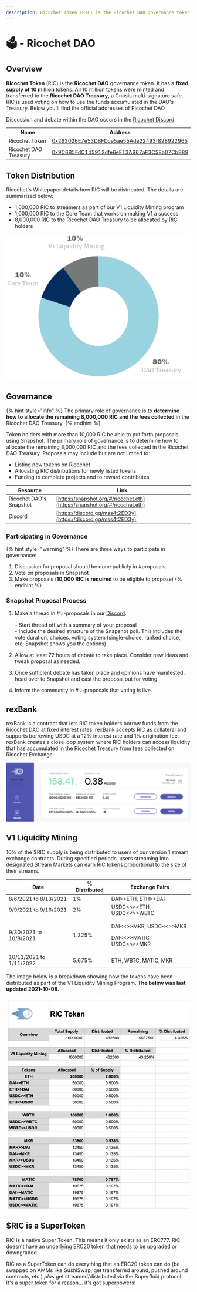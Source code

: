 ```yaml
---
description: Ricochet Token (RIC) is the Ricochet DAO governance token
---
```


# 🗳 - Ricochet DAO

## Overview

**Ricochet Token** (RIC) is the **Ricochet DAO** governance token. It has a **fixed supply of 10 million** tokens. All 10 million tokens were minted and transferred to the **Ricochet DAO Treasury**, a Gnosis multi-signature safe. RIC is used voting on how to use the funds accumulated in the DAO's Treasury. Below you'll find the official addresses of Ricochet DAO

Discussion and debate within the DAO occurs in the [Ricochet Discord](https://discord.gg/yHwzwrkm).

| Name                  | Address                                                                                                                  |
| --------------------- | ------------------------------------------------------------------------------------------------------------------------ |
| Ricochet Token        | [0x263026E7e53DBFDce5ae55Ade22493f828922965](https://polygonscan.com/address/0x263026e7e53dbfdce5ae55ade22493f828922965) |
| Ricochet DAO Treasury | [0x9C6B5FdC145912dfe6eE13A667aF3C5Eb07CbB89](https://zapper.fi/account/0x9c6b5fdc145912dfe6ee13a667af3c5eb07cbb89)       |

## Token Distribution

Ricochet's Whitepaper details how RIC will be distributed. The details are summarized below:

* 1,000,000 RIC to streamers as part of our V1 Liquidity Mining program
* 1,000,000 RIC to the Core Team that works on making V1 a success
* 8,000,000 RIC to the Ricochet DAO Treasury to be allocated by RIC holders

![](<../.gitbook/assets/image (17).png>)

###

## Governance

{% hint style="info" %}
The primary role of governance is to **determine how to allocate the remaining 8,000,000 RIC** **and the fees collected** in the Ricochet DAO Treasury.
{% endhint %}

Token holders with more than 10,000 RIC be able to put forth proposals using Snapshot. The primary role of governance is to determine how to allocate the remaining 8,000,000 RIC and the fees collected in the Ricochet DAO Treasury. Proposals may include but are not limited to:&#x20;

* Listing new tokens on Ricochet
* Allocating RIC distributions for newly listed tokens
* Funding to complete projects and to reward contributes

| **Resource**            | **Link**                                                                   |
| ----------------------- | -------------------------------------------------------------------------- |
| Ricochet DAO's Snapshot | [https://snapshot.org/#/ricochet.eth](https://snapshot.org/#/ricochet.eth) |
| Discord                 | [https://discord.gg/mss4t2ED3y](https://discord.gg/mss4t2ED3y)             |

### Participating in Governance

{% hint style="warning" %}
There are three ways to participate in governance:

1. Discussion for proposal should be done publicly in #proposals
2. Vote on proposals in Snapshot
3. Make proposals (**10,000 RIC is required** to be eligible to propose)
{% endhint %}

### Snapshot Proposal Process

1.  Make a thread in #💡-proposals in our [Discord](https://discord.com/invite/egu4FZbPBM).

    \- Start thread off with a summary of your proposal\
    \-  Include the desired structure of the Snapshot poll. This includes the vote duration, choices, voting system (single-choice, ranked choice, etc; Snapshot shows you the options)
2. Allow at least 72 hours of debate to take place. Consider new ideas and tweak proposal as needed.
3. Once sufficient debate has taken place and opinions have manifested, head over to Snapshot and cast the proposal out for voting.
4. Inform the community in #💡-proposals that voting is live.

## rexBank

rexBank is a contract that lets RIC token holders borrow funds from the Ricochet DAO at fixed interest rates. rexBank accepts RIC as collateral and supports borrowing USDC at a 12% interest rate and 1% origination fee. rexBank creates a close loop system where RIC holders can access liquidity that has accumulated in the Ricochet Treasury from fees collected on Ricochet Exchange.

![REX Bank is used by contributors who've earned RIC to access USDC to pay bills and buy food.](<../.gitbook/assets/Screen Shot 2021-11-19 at 4.33.04 PM (1).png>)

## V1 Liquidity Mining

10% of the $RIC supply is being distributed to users of our version 1 stream exchange contracts. During specified periods, users streaming into designated Stream Markets can earn RIC tokens proportional to the size of their streams.&#x20;

| **Date**                | **% Distributed** | **Exchange Pairs**                                                                                     |
| ----------------------- | ----------------- | ------------------------------------------------------------------------------------------------------ |
| 8/6/2021 to 8/13/2021   | 1%                | DAI>>ETH, ETH>>DAI                                                                                     |
| 9/9/2021 to 9/16/2021   | 2%                | USDC<<>>ETH, USDC<<>>WBTC                                                                              |
| 9/30/2021 to 10/8/2021  | 1.325%            | <p>DAI&#x3C;&#x3C;>>MKR, USDC&#x3C;&#x3C;>>MKR</p><p>DAI&#x3C;&#x3C;>>MATIC, USDC&#x3C;&#x3C;>>MKR</p> |
| 10/11/2021 to 1/11/2022 | 5.675%            | ETH, WBTC, MATIC, MKR                                                                                  |

The image below is a breakdown showing how the tokens have been distributed as part of the V1 Liquidity Mining Program. **The below was last updated 2021-10-08.**&#x20;

![This is a summary of V1 Liquidity Mining token allocations & distributions (2021-10-01)](<../.gitbook/assets/Screen Shot 2021-10-01 at 11.02.51 AM.png>)

## $RIC is a SuperToken

RIC is a native Super Token. This means it only exists as an ERC777. RIC doesn't have an underlying ERC20 token that needs to be upgraded or downgraded.&#x20;

RIC as a SuperToken can do everything that an ERC20 token can do (be swapped on AMMs like SushiSwap, get transferred around, pushed around contracts, etc.) _plus_ get streamed/distributed via the Superfluid protocol. It's a super token for a reason... it's got superpowers!&#x20;

